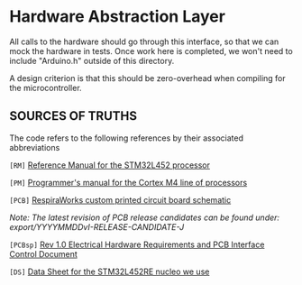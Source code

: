 # Hardware Abstraction Layer

All calls to the hardware should go through this
interface, so that we can mock the hardware in tests.  Once work here is completed, we won't need to include "Arduino.h" outside of this directory.

A design criterion is that this should be zero-overhead when compiling for the microcontroller.

## SOURCES OF TRUTHS

The code refers to the following references by their associated abbreviations

`[RM]` [Reference Manual for the STM32L452 processor](https://www.st.com/resource/en/reference_manual/dm00151940-stm32l41xxx42xxx43xxx44xxx45xxx46xxx-advanced-armbased-32bit-mcus-stmicroelectronics.pdf)

`[PM]` [Programmer's manual for the Cortex M4 line of processors](https://www.st.com/resource/en/programming_manual/dm00046982-stm32-cortexm4-mcus-and-mpus-programming-manual-stmicroelectronics.pdf)

`[PCB]` [RespiraWorks custom printed circuit board schematic](../../../../pcb)

*Note: The latest revision of PCB release candidates can be found under: export/YYYYMMDDvI-RELEASE-CANDIDATE-J*

`[PCBsp]` [Rev 1.0 Electrical Hardware Requirements and PCB Interface Control Document](https://docs.google.com/spreadsheets/d/1JOSQKxkQxXJ6MCMDI9PwUQ6kiuGdujR4D6EJN9u2LWg/edit#gid=0)

`[DS]` [Data Sheet for the STM32L452RE nucleo we use](https://www.st.com/resource/en/datasheet/stm32l452re.pdf)
